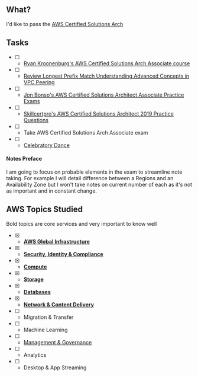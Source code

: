## What?
I'd like to pass the [AWS Certified Solutions Arch](Associatehttps://aws.amazon.com/certification/certified-solutions-architect-associate/)

## Tasks
- [ ] - [Ryan Kroonenburg's AWS Certified Solutions Arch Associate course](https://www.udemy.com/course/aws-certified-solutions-architect-associate/)
- [ ] - [Review Longest Prefix Match Understanding Advanced Concepts in VPC Peering](https://tutorialsdojo.com/longest-prefix-match-understanding-advanced-concepts-in-vpc-peering/)
- [ ] - [Jon Bonso's AWS Certified Solutions Architect Associate Practice Exams](https://www.udemy.com/course/aws-certified-solutions-architect-associate-amazon-practice-exams/)
- [ ] - [Skillcertpro's AWS Certified Solutions Architect 2019 Practice Questions](https://www.udemy.com/course/aws-certified-solutions-architect-2018-practice-questions/)
- [ ] - Take AWS Certified Solutions Arch Associate exam
- [ ] - [Celebratory Dance](https://media.giphy.com/media/6fScAIQR0P0xW/giphy.gif)

#### Notes Preface
I am going to focus on probable elements in the exam to streamline note taking. For example I will detail difference between a Regions and an Availability Zone but I won't take notes on current number of each as it's not as important and in constant change.

## AWS Topics Studied
Bold topics are core services and very important to know well
- [x] - [**AWS Global Infrastructure**](./aws-global-infrastructure.md)
- [x] - [**Security, Identity & Compliance**](security-identity-compliance.md)
- [x] - [**Compute**](./compute.md)
- [x] - [**Storage**](./storage.md)
- [x] - [**Databases**](./databases.md)
- [x] - [**Network & Content Delivery**](./network-content-delivery.md)
- [ ] - Migration & Transfer
- [ ] - Machine Learning
- [ ] - [Management & Governance](./management-governance.md)
- [ ] - Analytics
- [ ] - Desktop & App Streaming
